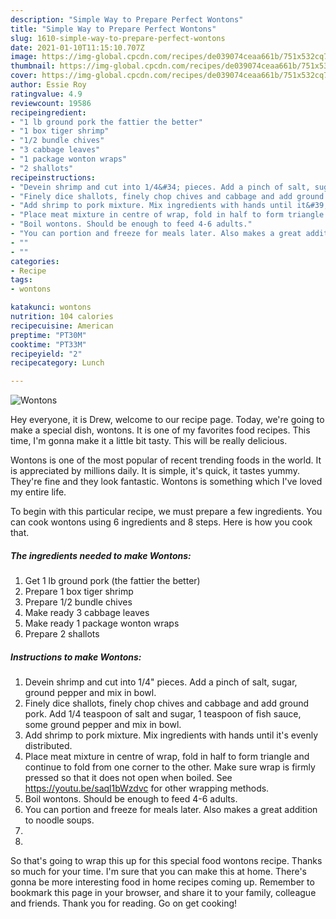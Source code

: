 ```yaml
---
description: "Simple Way to Prepare Perfect Wontons"
title: "Simple Way to Prepare Perfect Wontons"
slug: 1610-simple-way-to-prepare-perfect-wontons
date: 2021-01-10T11:15:10.707Z
image: https://img-global.cpcdn.com/recipes/de039074ceaa661b/751x532cq70/wontons-recipe-main-photo.jpg
thumbnail: https://img-global.cpcdn.com/recipes/de039074ceaa661b/751x532cq70/wontons-recipe-main-photo.jpg
cover: https://img-global.cpcdn.com/recipes/de039074ceaa661b/751x532cq70/wontons-recipe-main-photo.jpg
author: Essie Roy
ratingvalue: 4.9
reviewcount: 19586
recipeingredient:
- "1 lb ground pork the fattier the better"
- "1 box tiger shrimp"
- "1/2 bundle chives"
- "3 cabbage leaves"
- "1 package wonton wraps"
- "2 shallots"
recipeinstructions:
- "Devein shrimp and cut into 1/4&#34; pieces. Add a pinch of salt, sugar, ground pepper and mix in bowl."
- "Finely dice shallots, finely chop chives and cabbage and add ground pork. Add 1/4 teaspoon of salt and sugar, 1 teaspoon of fish sauce, some ground pepper and mix in bowl."
- "Add shrimp to pork mixture. Mix ingredients with hands until it&#39;s evenly distributed."
- "Place meat mixture in centre of wrap, fold in half to form triangle and continue to fold from one corner to the other. Make sure wrap is firmly pressed so that it does not open when boiled. See https://youtu.be/saql1bWzdvc for other wrapping methods."
- "Boil wontons. Should be enough to feed 4-6 adults."
- "You can portion and freeze for meals later. Also makes a great addition to noodle soups."
- ""
- ""
categories:
- Recipe
tags:
- wontons

katakunci: wontons 
nutrition: 104 calories
recipecuisine: American
preptime: "PT30M"
cooktime: "PT33M"
recipeyield: "2"
recipecategory: Lunch

---
```



![Wontons](https://img-global.cpcdn.com/recipes/de039074ceaa661b/751x532cq70/wontons-recipe-main-photo.jpg)

Hey everyone, it is Drew, welcome to our recipe page. Today, we're going to make a special dish, wontons. It is one of my favorites food recipes. This time, I'm gonna make it a little bit tasty. This will be really delicious.



Wontons is one of the most popular of recent trending foods in the world. It is appreciated by millions daily. It is simple, it's quick, it tastes yummy. They're fine and they look fantastic. Wontons is something which I've loved my entire life.


To begin with this particular recipe, we must prepare a few ingredients. You can cook wontons using 6 ingredients and 8 steps. Here is how you cook that.

<!--inarticleads1-->

##### The ingredients needed to make Wontons:

1. Get 1 lb ground pork (the fattier the better)
1. Prepare 1 box tiger shrimp
1. Prepare 1/2 bundle chives
1. Make ready 3 cabbage leaves
1. Make ready 1 package wonton wraps
1. Prepare 2 shallots




<!--inarticleads2-->

##### Instructions to make Wontons:

1. Devein shrimp and cut into 1/4&#34; pieces. Add a pinch of salt, sugar, ground pepper and mix in bowl.
1. Finely dice shallots, finely chop chives and cabbage and add ground pork. Add 1/4 teaspoon of salt and sugar, 1 teaspoon of fish sauce, some ground pepper and mix in bowl.
1. Add shrimp to pork mixture. Mix ingredients with hands until it&#39;s evenly distributed.
1. Place meat mixture in centre of wrap, fold in half to form triangle and continue to fold from one corner to the other. Make sure wrap is firmly pressed so that it does not open when boiled. See https://youtu.be/saql1bWzdvc for other wrapping methods.
1. Boil wontons. Should be enough to feed 4-6 adults.
1. You can portion and freeze for meals later. Also makes a great addition to noodle soups.
1. 
1. 




So that's going to wrap this up for this special food wontons recipe. Thanks so much for your time. I'm sure that you can make this at home. There's gonna be more interesting food in home recipes coming up. Remember to bookmark this page in your browser, and share it to your family, colleague and friends. Thank you for reading. Go on get cooking!
